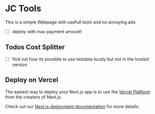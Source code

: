 # JC Tools

This is a simple Webpage with usefull tools and no annoying ads.

- [ ] deploy with max payment amount!

## Todos Cost Splitter

- [ ] find out how its possible to use testdata localy but not in the hosted version

## Deploy on Vercel

The easiest way to deploy your Next.js app is to use the [Vercel Platform](https://vercel.com/new?utm_medium=default-template&filter=next.js&utm_source=create-next-app&utm_campaign=create-next-app-readme) from the creators of Next.js.

Check out our [Next.js deployment documentation](https://nextjs.org/docs/app/building-your-application/deploying) for more details.
